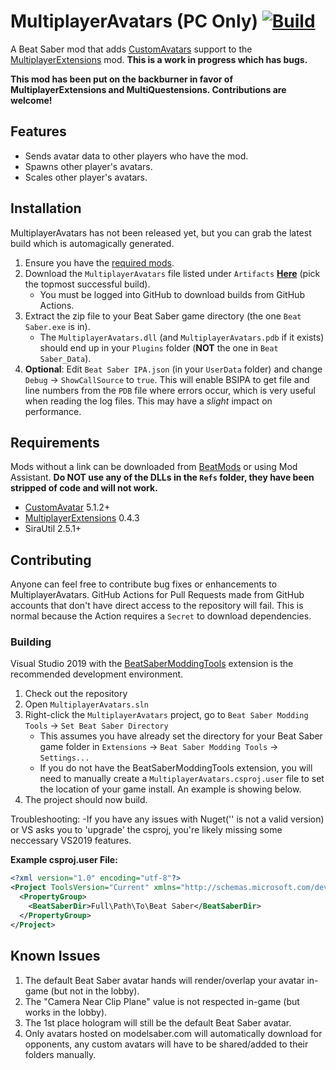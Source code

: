 # MultiplayerAvatars (PC Only) [![Build](https://github.com/Goobwabber/MultiplayerAvatars/workflows/Build/badge.svg?event=push)](https://github.com/Goobwabber/MultiplayerAvatars/actions?query=workflow%3ABuild)
A Beat Saber mod that adds [CustomAvatars](https://github.com/nicoco007/BeatSaberCustomAvatars) support to the [MultiplayerExtensions](https://github.com/Zingabopp/MultiplayerExtensions) mod. **This is a work in progress which has bugs.**

**__This mod has been put on the backburner in favor of MultiplayerExtensions and MultiQuestensions. Contributions are welcome!__**

## Features
* Sends avatar data to other players who have the mod.
* Spawns other player's avatars.
* Scales other player's avatars.

## Installation
MultiplayerAvatars has not been released yet, but you can grab the latest build which is automagically generated. 
1. Ensure you have the [required mods](https://github.com/Goobwabber/MultiplayerAvatars#requirements).
1. Download the `MultiplayerAvatars` file listed under `Artifacts` **[Here](https://github.com/Goobwabber/MultiplayerAvatars/actions?query=workflow%3ABuild+branch%3Amain)** (pick the topmost successful build). 
   * You must be logged into GitHub to download builds from GitHub Actions.
2. Extract the zip file to your Beat Saber game directory (the one `Beat Saber.exe` is in).
   * The `MultiplayerAvatars.dll` (and `MultiplayerAvatars.pdb` if it exists) should end up in your `Plugins` folder (**NOT** the one in `Beat Saber_Data`).
3. **Optional**: Edit `Beat Saber IPA.json` (in your `UserData` folder) and change `Debug` -> `ShowCallSource` to `true`. This will enable BSIPA to get file and line numbers from the `PDB` file where errors occur, which is very useful when reading the log files. This may have a *slight* impact on performance.

## Requirements
Mods without a link can be downloaded from [BeatMods](https://beatmods.com/#/mods) or using Mod Assistant. **Do NOT use any of the DLLs in the `Refs` folder, they have been stripped of code and will not work.**
* [CustomAvatar](https://github.com/nicoco007/BeatSaberCustomAvatars) 5.1.2+
* [MultiplayerExtensions](https://github.com/Zingabopp/MultiplayerExtensions) 0.4.3
* SiraUtil 2.5.1+

## Contributing
Anyone can feel free to contribute bug fixes or enhancements to MultiplayerAvatars. GitHub Actions for Pull Requests made from GitHub accounts that don't have direct access to the repository will fail. This is normal because the Action requires a `Secret` to download dependencies.
### Building
Visual Studio 2019 with the [BeatSaberModdingTools](https://github.com/Zingabopp/BeatSaberModdingTools) extension is the recommended development environment.
1. Check out the repository
2. Open `MultiplayerAvatars.sln`
3. Right-click the `MultiplayerAvatars` project, go to `Beat Saber Modding Tools` -> `Set Beat Saber Directory`
   * This assumes you have already set the directory for your Beat Saber game folder in `Extensions` -> `Beat Saber Modding Tools` -> `Settings...`
   * If you do not have the BeatSaberModdingTools extension, you will need to manually create a `MultiplayerAvatars.csproj.user` file to set the location of your game install. An example is showing below.
4. The project should now build. 

Troubleshooting: 
	-If you have any issues with Nuget('' is not a valid version) or VS asks you to 'upgrade' the csproj, you're likely missing some neccessary VS2019 features.

**Example csproj.user File:**
```xml
<?xml version="1.0" encoding="utf-8"?>
<Project ToolsVersion="Current" xmlns="http://schemas.microsoft.com/developer/msbuild/2003">
  <PropertyGroup>
    <BeatSaberDir>Full\Path\To\Beat Saber</BeatSaberDir>
  </PropertyGroup>
</Project>
```

## Known Issues

1. The default Beat Saber avatar hands will render/overlap your avatar in-game (but not in the lobby).
2. The "Camera Near Clip Plane" value is not respected in-game (but works in the lobby).
3. The 1st place hologram will still be the default Beat Saber avatar.
4. Only avatars hosted on modelsaber.com will automatically download for opponents, any custom avatars will have to be shared/added to their folders manually.